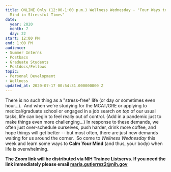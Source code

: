 ```yaml
---
title: ONLINE Only (12:00-1:00 p.m.) Wellness Wednesday - "Four Ways to Calm Your
  Mind in Stressful Times"
date:
  year: 2020
  month: 7
  day: 22
start: 12:00 PM
end: 1:00 PM
audience:
- Summer Interns
- Postbacs
- Graduate Students
- Postdocs/Fellows
topic:
- Personal Development
- Wellness
updated_at: 2020-07-17 00:54:31.000000000 Z
---
```

There is no such thing as a "stress-free" life (or day or sometimes even
hour...).  And when we're studying for the MCAT/GRE or applying to
medical/graduate school or engaged in a job search *on top* of our usual
tasks, life can begin to feel really out of control. (Add in a pandemic
just to make things even more challenging...) In response to these
demands, we often just over-schedule ourselves, push harder, drink more
coffee, and hope things will get better -- but most often, there are
just new demands waiting for us around the corner.  So come to *Wellness
Wednesday* this week and learn some ways to **Calm Your Mind** (and
thus, your body) when life is overwhelming. 

**The Zoom link will be distributed via NIH Trainee Listservs. If you
need the link immediately please email maria.gutierrez2@nih.gov**
